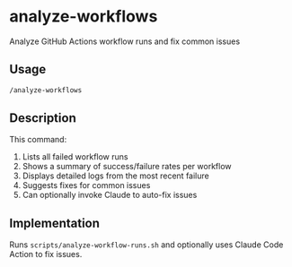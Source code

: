 # analyze-workflows

Analyze GitHub Actions workflow runs and fix common issues

## Usage

```bash
/analyze-workflows
```

## Description

This command:
1. Lists all failed workflow runs
2. Shows a summary of success/failure rates per workflow
3. Displays detailed logs from the most recent failure
4. Suggests fixes for common issues
5. Can optionally invoke Claude to auto-fix issues

## Implementation

Runs `scripts/analyze-workflow-runs.sh` and optionally uses Claude Code Action to fix issues.
